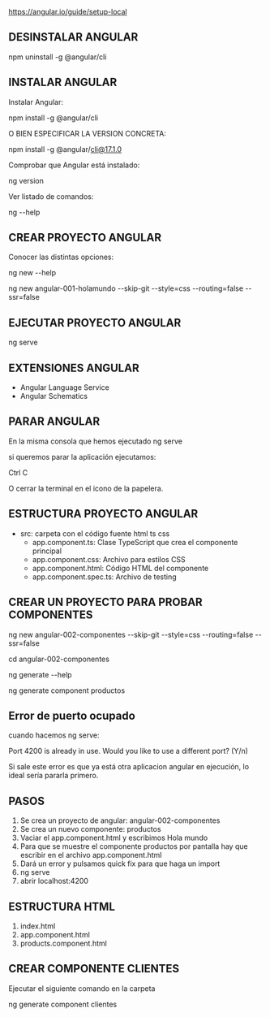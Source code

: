 https://angular.io/guide/setup-local

## DESINSTALAR ANGULAR

npm uninstall -g @angular/cli


## INSTALAR ANGULAR

Instalar Angular:

npm install -g @angular/cli

O BIEN ESPECIFICAR LA VERSION CONCRETA:

npm install -g @angular/cli@17.1.0


Comprobar que Angular está instalado:

ng version

Ver listado de comandos:

ng --help

## CREAR PROYECTO ANGULAR

Conocer las distintas opciones:

ng new --help

ng new angular-001-holamundo --skip-git --style=css --routing=false --ssr=false

## EJECUTAR PROYECTO ANGULAR

ng serve

## EXTENSIONES ANGULAR

* Angular Language Service
* Angular Schematics

## PARAR ANGULAR

En la misma consola que hemos ejecutado ng serve 

si queremos parar la aplicación ejecutamos:

Ctrl C

O cerrar la terminal en el icono de la papelera.

## ESTRUCTURA PROYECTO ANGULAR

* src: carpeta con el código fuente html ts css
    * app.component.ts: Clase TypeScript que crea el componente principal
    * app.component.css: Archivo para estilos CSS
    * app.component.html: Código HTML del componente
    * app.component.spec.ts: Archivo de testing


## CREAR UN PROYECTO PARA PROBAR COMPONENTES

ng new angular-002-componentes --skip-git --style=css --routing=false --ssr=false

cd angular-002-componentes

ng generate --help

ng generate component productos

## Error de puerto ocupado

cuando hacemos ng serve: 

Port 4200 is already in use.
Would you like to use a different port? (Y/n)


Si sale este error es que ya está otra aplicacion angular en ejecución, lo ideal sería pararla primero.


## PASOS

1. Se crea un proyecto de angular: angular-002-componentes
2. Se crea un nuevo componente: productos
3. Vaciar el app.component.html y escribimos Hola mundo
4. Para que se muestre el componente productos por pantalla hay que escribir <app-productos></app-productos> en el archivo app.component.html
5. Dará un error y pulsamos quick fix para que haga un import
6. ng serve
7. abrir localhost:4200

## ESTRUCTURA HTML

1. index.html
2. app.component.html
3. products.component.html

## CREAR COMPONENTE CLIENTES

Ejecutar el siguiente comando en la carpeta

ng generate component clientes